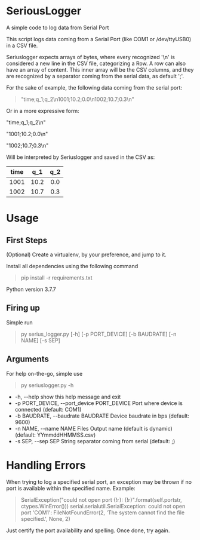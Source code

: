 # SeriousLogger
A simple code to log data from Serial Port

This script logs data coming from a Serial Port (like COM1 or /dev/ttyUSB0) in a CSV file. 

Seriuslogger expects arrays of bytes, where every recognized '\n' is considered a new line in the CSV file, categorizing a Row. A row can also have an array of content. This inner array will be the CSV columns, and they are recognized by a separator coming from the serial data, as default ';'. 

For the sake of example, the following data coming from the serial port:

>"time;q_1;q_2\n1001;10.2;0.0\n1002;10.7;0.3\n"

Or in a more expressive form:

"time;q_1;q_2\n"

"1001;10.2;0.0\n"

"1002;10.7;0.3\n"

Will be interpreted by Seriuslogger and saved in the CSV as:

| time |  q_1  | q_2 |
|:----:|:----:|:---:|
| 1001 | 10.2 |  0.0 |
| 1002 | 10.7 |  0.3 |

# Usage
## First Steps
(Optional) Create a virtualenv, by your preference, and jump to it.

Install all dependencies using the following command

> pip install -r requirements.txt

Python version 3.7.7

## Firing up

Simple run

> py serius_logger.py [-h] [-p PORT_DEVICE] [-b BAUDRATE] [-n NAME] [-s SEP]

## Arguments
For help on-the-go, simple use

> py seriuslogger.py -h

-  -h, --help            show this help message and exit
-  -p PORT_DEVICE, --port_device PORT_DEVICE
                        Port where device is connected (default: COM1)
-  -b BAUDRATE, --baudrate BAUDRATE
                        Device baudrate in bps (default: 9600)
-  -n NAME, --name NAME  Files Output name (default is dynamic) (default:
                        YYmmddHHMMSS.csv)
-  -s SEP, --sep SEP     String separator coming from serial (default: ;)

# Handling Errors
When trying to log a specified serial port, an exception may be thrown if no port is available within the specified name. Example:

> SerialException("could not open port {!r}: {!r}".format(self.portstr, ctypes.WinError())) serial.serialutil.SerialException: could not open port 'COM1': FileNotFoundError(2, 'The system cannot find the file specified.', None, 2)

Just certify the port availability and spelling. Once done, try again.
